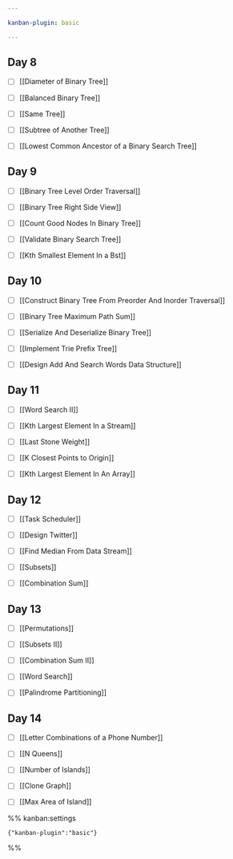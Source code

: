 ```yaml
---

kanban-plugin: basic

---
```


## Day 8

- [ ] [[Diameter of Binary Tree]]
- [ ] [[Balanced Binary Tree]]
- [ ] [[Same Tree]]
- [ ] [[Subtree of Another Tree]]
- [ ] [[Lowest Common Ancestor of a Binary Search Tree]]


## Day 9

- [ ] [[Binary Tree Level Order Traversal]]
- [ ] [[Binary Tree Right Side View]]
- [ ] [[Count Good Nodes In Binary Tree]]
- [ ] [[Validate Binary Search Tree]]
- [ ] [[Kth Smallest Element In a Bst]]


## Day 10

- [ ] [[Construct Binary Tree From Preorder And Inorder Traversal]]
- [ ] [[Binary Tree Maximum Path Sum]]
- [ ] [[Serialize And Deserialize Binary Tree]]
- [ ] [[Implement Trie Prefix Tree]]
- [ ] [[Design Add And Search Words Data Structure]]


## Day 11

- [ ] [[Word Search II]]
- [ ] [[Kth Largest Element In a Stream]]
- [ ] [[Last Stone Weight]]
- [ ] [[K Closest Points to Origin]]
- [ ] [[Kth Largest Element In An Array]]


## Day 12

- [ ] [[Task Scheduler]]
- [ ] [[Design Twitter]]
- [ ] [[Find Median From Data Stream]]
- [ ] [[Subsets]]
- [ ] [[Combination Sum]]


## Day 13

- [ ] [[Permutations]]
- [ ] [[Subsets II]]
- [ ] [[Combination Sum II]]
- [ ] [[Word Search]]
- [ ] [[Palindrome Partitioning]]


## Day 14

- [ ] [[Letter Combinations of a Phone Number]]
- [ ] [[N Queens]]
- [ ] [[Number of Islands]]
- [ ] [[Clone Graph]]
- [ ] [[Max Area of Island]]


%% kanban:settings
```
{"kanban-plugin":"basic"}
```
%%